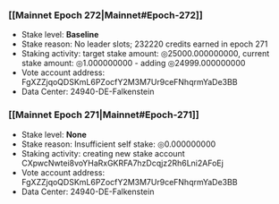 ### [[Mainnet Epoch 272|Mainnet#Epoch-272]]
* Stake level: **Baseline**
* Stake reason: No leader slots; 232220 credits earned in epoch 271
* Staking activity: target stake amount: ◎25000.000000000, current stake amount: ◎1.000000000 - adding ◎24999.000000000
* Vote account address: FgXZZjqoQDSKmL6PZocfY2M3M7Ur9ceFNhqrmYaDe3BB
* Data Center: 24940-DE-Falkenstein
### [[Mainnet Epoch 271|Mainnet#Epoch-271]]
* Stake level: **None**
* Stake reason: Insufficient self stake: ◎0.000000000
* Staking activity: creating new stake account CXpwcNwtei8voYHaRxGKRFA7hzDcqjz2Rh6Lni2AFoEj
* Vote account address: FgXZZjqoQDSKmL6PZocfY2M3M7Ur9ceFNhqrmYaDe3BB
* Data Center: 24940-DE-Falkenstein